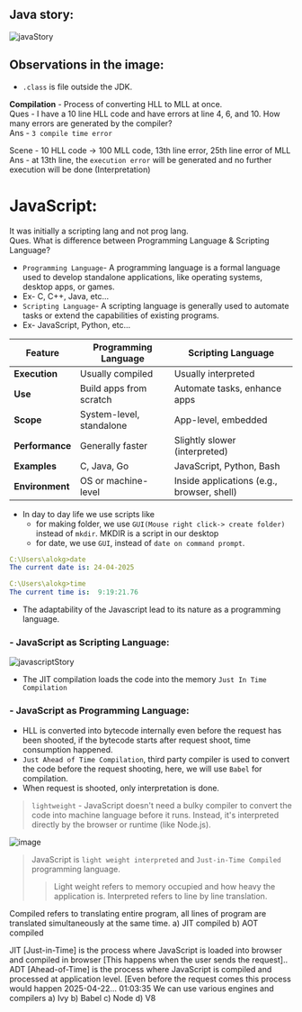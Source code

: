 ## Java story:

![javaStory](https://github.com/user-attachments/assets/3e514e27-e1e9-49c4-8e39-3a770564a21e)

## Observations in the image:
- `.class` is file outside the JDK.

**Compilation** - Process of converting HLL to MLL at once. <br>
Ques - I have a 10 line HLL code and have errors at line 4, 6, and 10. How many errors are generated by the compiler? <br>
Ans - `3 compile time error`

Scene - 10 HLL code -> 100 MLL code, 13th line error, 25th line error of MLL <br>
Ans - at 13th line, the `execution error` will be generated and no further execution will be done (Interpretation)

# JavaScript:

It was initially a scripting lang and not prog lang. <br>
Ques. What is difference between Programming Language & Scripting Language?
- `Programming Language`- A programming language is a formal language used to develop standalone applications, like operating systems, desktop apps, or games.
- Ex- C, C++, Java, etc...
- `Scripting Language`- A scripting language is generally used to automate tasks or extend the capabilities of existing programs.
- Ex- JavaScript, Python, etc...

| Feature               | Programming Language        | Scripting Language              |
|-----------------------|-----------------------------|---------------------------------|
| **Execution**         | Usually compiled            | Usually interpreted             |
| **Use**               | Build apps from scratch     | Automate tasks, enhance apps    |
| **Scope**             | System-level, standalone    | App-level, embedded             |
| **Performance**       | Generally faster             | Slightly slower (interpreted)   |
| **Examples**          | C, Java, Go                 | JavaScript, Python, Bash        |
| **Environment**       | OS or machine-level         | Inside applications (e.g., browser, shell) |

- In day to day life we use scripts like
    - for making folder, we use `GUI(Mouse right click-> create folder)` instead of `mkdir`. MKDIR is a script in our desktop
    - for date, we use `GUI`, instead of `date on command prompt`.
```yaml
C:\Users\alokg>date
The current date is: 24-04-2025

C:\Users\alokg>time 
The current time is:  9:19:21.76
```

- The adaptability of the Javascript lead to its nature as a programming language.

### - JavaScript as Scripting Language:
![javascriptStory](https://github.com/user-attachments/assets/329c93ca-44aa-4937-a923-e0b4a56e3511)

- The JIT compilation loads the code into the memory `Just In Time Compilation`
### - JavaScript as Programming Language:



- HLL is converted into bytecode internally even before the request has been shooted, if the bytecode starts after request shoot, time consumption happened.
- `Just Ahead of Time Compilation`, third party compiler is used to convert the code before the request shooting, here, we will use `Babel` for compilation.
- When request is shooted, only interpretation is done.



> `lightweight` - JavaScript doesn't need a bulky compiler to convert the code into machine language before it runs. Instead, it's interpreted directly by the browser or runtime (like Node.js).

![image](https://github.com/alokg-812/Web-Dev/blob/main/FashionStore/public/images/javascript_as_pl.png)

> JavaScript is `light weight interpreted` and `Just-in-Time Compiled` programming language.
> > Light weight refers to memory occupied and how heavy the application is.
> > Interpreted refers to line by line translation.


Compiled refers to translating entire program, all lines of program are translated simultaneously at the same time.
a) JIT compiled 
b) AOT compiled

JIT [Just-in-Time] is the process where JavaScript is loaded into browser and compiled in browser [This happens when the user sends the request]..
ADT [Ahead-of-Time] is the process where JavaScript is compiled and processed at application level. [Even before the request comes this process would happen
2025-04-22... 01:03:35
We can use various engines and compilers
a) Ivy b) Babel
c) Node
d) V8
